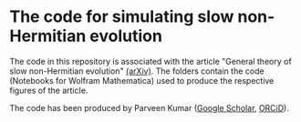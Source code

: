 # The code for simulating slow non-Hermitian evolution

The code in this repository is associated with the article "General theory of slow non-Hermitian evolution" [(arXiv)](https://arxiv.org/abs/????.?????).
The folders contain the code (Notebooks for Wolfram Mathematica) used to produce the respective figures of the article.

The code has been produced by Parveen Kumar ([Google Scholar](https://scholar.google.com/citations?user=MxOPBB8AAAAJ), [ORCiD](https://orcid.org/0000-0003-3132-203X)).

